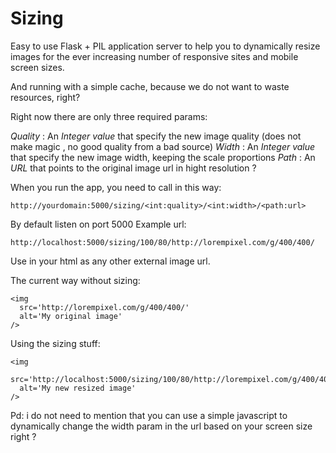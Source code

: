 # Sizing #

Easy to use Flask + PIL application server to help you to dynamically resize images for the ever increasing number of responsive sites and mobile screen sizes. 

And running with a simple cache, because we do not want to waste resources, right?

Right now there are only three required params:

*Quality* : An *Integer value* that specify the new image quality (does not make magic , no good quality from a bad source)
*Width* : An *Integer value* that specify the new image width, keeping the scale proportions
*Path* : An *URL* that points to the original image url in hight resolution ?

When you run the app, you need to call in this way:

    http://yourdomain:5000/sizing/<int:quality>/<int:width>/<path:url> 

By default listen on port 5000
Example url:

	http://localhost:5000/sizing/100/80/http://lorempixel.com/g/400/400/



Use in your html as any other external image url.

The current way without sizing:

	<img
	  src='http://lorempixel.com/g/400/400/'
	  alt='My original image'
	/>

Using the sizing stuff:

	<img
	  src='http://localhost:5000/sizing/100/80/http://lorempixel.com/g/400/400/'
	  alt='My new resized image'
	/>


Pd: i do not need to mention that you can use a simple javascript to dynamically change the width param in the url based on your screen size right ?